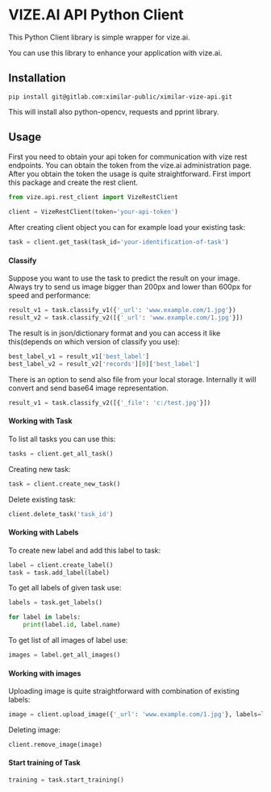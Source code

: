 # VIZE.AI API Python Client

This Python Client library is simple wrapper for vize.ai.

You can use this library to enhance your application with vize.ai.

## Installation

    pip install git@gitlab.com:ximilar-public/ximilar-vize-api.git

This will install also python-opencv, requests and pprint library.

##  Usage

First you need to obtain your api token for communication with vize rest endpoints. You can obtain the token from the vize.ai administration page. After you obtain the token the usage is quite straightforward. First import this package and create the rest client.

```python
from vize.api.rest_client import VizeRestClient
    
client = VizeRestClient(token='your-api-token')
```

After creating client object you can for example load your existing task:

```python
task = client.get_task(task_id='your-identification-of-task')
```

#### Classify

Suppose you want to use the task to predict the result on your image. Always try to send us image bigger than 200px and lower than 600px for speed and performance:

```python
result_v1 = task.classify_v1({'_url': 'www.example.com/1.jpg'})
result_v2 = task.classify_v2([{'_url': 'www.example.com/1.jpg'}])
```

The result is in json/dictionary format and you can access it like this(depends on which version of classify you use):

```python
best_label_v1 = result_v1['best_label']
best_label_v2 = result_v2['records'][0]['best_label']
```

There is an option to send also file from your local storage. Internally it will convert and send base64 image representation.

```python
result_v1 = task.classify_v2([{'_file': 'c:/test.jpg'}])
```

#### Working with Task

To list all tasks you can use this:

```python
tasks = client.get_all_task()
```

Creating new task:

```python
task = client.create_new_task()
```

Delete existing task:
 
 ```python
client.delete_task('task_id')
```

#### Working with Labels

To create new label and add this label to task:

```python
label = client.create_label()
task = task.add_label(label)
```

To get all labels of given task use:

```python
labels = task.get_labels()

for label in labels:
    print(label.id, label.name)
```

To get list of all images of label use:

```python
images = label.get_all_images()
```

#### Working with images

Uploading image is quite straightforward with combination of existing labels:

```python
image = client.upload_image({'_url': 'www.example.com/1.jpg'}, labels=label)
```

Deleting image:

```python
client.remove_image(image)
```

#### Start training of Task

```python
training = task.start_training()
```
